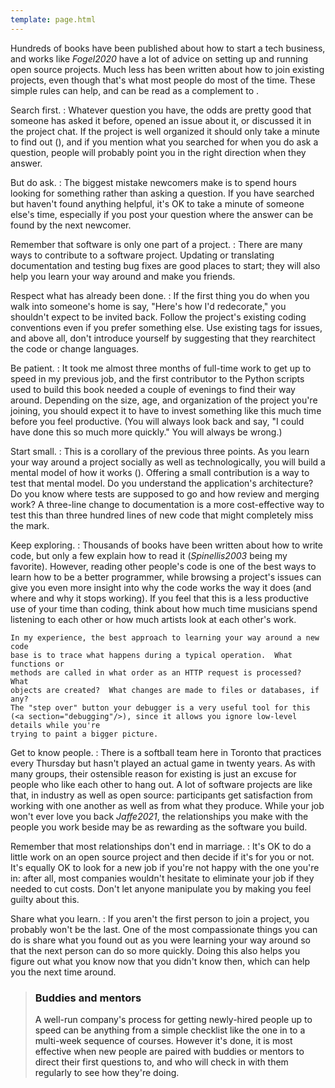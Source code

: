 ```yaml
---
template: page.html
---
```


Hundreds of books have been published about how to start a tech business, and
works like <cite>Fogel2020</cite> have a lot of advice on setting up and running
open source projects.  Much less has been written about how to join existing
projects, even though that's what most people do most of the time.  These simple
rules can help, and can be read as a complement to <a section="rules-newcomers"/>.

Search first.
:   Whatever question you have, the odds are pretty good that someone has asked
    it before, opened an issue about it, or discussed it in the project chat.
    If the project is well organized it should only take a minute to find out 
    (<a section="communicate"/>), and if you mention what you searched for when you
    do ask a question, people will probably point you in the right direction
    when they answer.

But do ask.
:   The biggest mistake newcomers make is to spend hours looking for something
    rather than asking a question.  If you have searched but haven't found
    anything helpful, it's OK to take a minute of someone else's time,
    especially if you post your question where the answer can be found by the
    next newcomer.

Remember that software is only one part of a project.
:   There are many ways to contribute to a software project.  Updating or
    translating documentation and testing bug fixes are good places to start;
    they will also help you learn your way around and make you friends.

Respect what has already been done.
:   If the first thing you do when you walk into someone's home is say, "Here's
    how I'd redecorate," you shouldn't expect to be invited back.  Follow the
    project's existing coding conventions even if you prefer something else.
    Use existing tags for issues, and above all, don't introduce yourself by
    suggesting that they rearchitect the code or change languages.

Be patient.
:   It took me almost three months of full-time work to get up to speed in my
    previous job, and the first contributor to the Python scripts used to build
    this book needed a couple of evenings to find their way around.  Depending
    on the size, age, and organization of the project you're joining, you should
    expect it to have to invest something like this much time before you feel
    productive.  (You will always look back and say, "I could have done this so
    much more quickly."  You will always be wrong.)

Start small.
:   This is a corollary of the previous three points.  As you learn your way
    around a project socially as well as technologically, you will build a
    mental model of how it works (<a section="thinking"/>).  Offering a small
    contribution is a way to test that mental model.  Do you understand the
    application's architecture?  Do you know where tests are supposed to go and
    how review and merging work?  A three-line change to documentation is a more
    cost-effective way to test this than three hundred lines of new code that
    might completely miss the mark.

Keep exploring.
:   Thousands of books have been written about how to write code, but only a few
    explain how to read it (<cite>Spinellis2003</cite> being my favorite).
    However, reading other people's code is one of the best ways to learn how to
    be a better programmer, while browsing a project's issues can give you even
    more insight into why the code works the way it does (and where and why it
    stops working).  If you feel that this is a less productive use of your time
    than coding, think about how much time musicians spend listening to each
    other or how much artists look at each other's work.

    In my experience, the best approach to learning your way around a new code
    base is to trace what happens during a typical operation.  What functions or
    methods are called in what order as an HTTP request is processed?  What
    objects are created?  What changes are made to files or databases, if any?
    The "step over" button your debugger is a very useful tool for this
    (<a section="debugging"/>), since it allows you ignore low-level details while you're
    trying to paint a bigger picture.

Get to know people.
:   There is a softball team here in Toronto that practices every Thursday but
    hasn't played an actual game in twenty years.  As with many groups, their
    ostensible reason for existing is just an excuse for people who like each
    other to hang out.  A lot of software projects are like that, in industry as
    well as open source: participants get satisfaction from working with one
    another as well as from what they produce.  While your job won't ever love
    you back <cite>Jaffe2021</cite>, the relationships you make with the people
    you work beside may be as rewarding as the software you build.

Remember that most relationships don't end in marriage.
:   It's OK to do a little work on an open source project and then decide if
    it's for you or not.  It's equally OK to look for a new job if you're not
    happy with the one you're in: after all, most companies wouldn't hesitate to
    eliminate your job if they needed to cut costs.  Don't let anyone manipulate
    you by making you feel guilty about this.

Share what you learn.
:   If you aren't the first person to join a project, you probably won't be the
    last.  One of the most compassionate things you can do is share what you
    found out as you were learning your way around so that the next person can
    do so more quickly.  Doing this also helps you figure out what you know now
    that you didn't know then, which can help you the next time around.

> ### Buddies and mentors
>
> A well-run company's process for getting newly-hired people up to speed can be
> anything from a simple checklist like the one in <a section="onboarding"/> to a
> multi-week sequence of courses.  However it's done, it is most effective when
> new people are paired with buddies or mentors to direct their first questions
> to, and who will check in with them regularly to see how they're doing.
